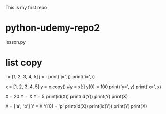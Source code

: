 This is my first repo
# python-udemy-repo2

 lesson.py 

# list copy

i = [1, 2, 3, 4, 5]
j = i
print('j=', j)
print('i=', i)


x = [1, 2, 3, 4, 5]
y = x.copy()
#y = x[:]
y[0] = 100
print('y=', y)
print('x=', x)

X = 20
Y = X
Y = 5
print(id(X))
print(id(Y))
print(Y)
print(X)

X = ['a', 'b']
Y = X
Y[0] = 'p'
print(id(X))
print(id(Y))
print(Y)
print(X)
